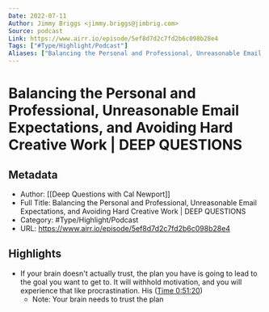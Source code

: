 ```yaml
---
Date: 2022-07-11
Author: Jimmy Briggs <jimmy.briggs@jimbrig.com>
Source: podcast
Link: https://www.airr.io/episode/5ef8d7d2c7fd2b6c098b28e4
Tags: ["#Type/Highlight/Podcast"]
Aliases: ["Balancing the Personal and Professional, Unreasonable Email Expectations, and Avoiding Hard Creative Work | DEEP QUESTIONS", "Balancing the Personal and Professional, Unreasonable Email Expectations, and Avoiding Hard Creative Work | DEEP QUESTIONS"]
---
```

# Balancing the Personal and Professional, Unreasonable Email Expectations, and Avoiding Hard Creative Work | DEEP QUESTIONS

## Metadata
- Author: [[Deep Questions with Cal Newport]]
- Full Title: Balancing the Personal and Professional, Unreasonable Email Expectations, and Avoiding Hard Creative Work | DEEP QUESTIONS
- Category: #Type/Highlight/Podcast
- URL: https://www.airr.io/episode/5ef8d7d2c7fd2b6c098b28e4

## Highlights
- If your brain doesn't actually trust, the plan you have is going to lead to the goal you want to get to. It will withhold motivation, and you will experience that like procrastination. His ([Time 0:51:20](https://www.airr.io/quote/5f3724a0a7c7e0da4e99a887))
    - Note: Your brain needs to trust the plan
